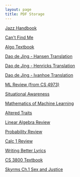```yaml
---
layout: page
title: PDF Storage
---
```


<a href="/assets/files/jazz-handbook.pdf" target=None>Jazz Handbook</a><br>

<a href="/assets/files/cantfindme.pdf" target=None>Can't Find Me</a><br>

<a href="/assets/files/introalgo.pdf" target=None>Algo Textbook</a><br>

<a href="/assets/files/daodejing-hansen.pdf" target=None>Dao de Jing - Hansen Translation</a><br>

<a href="/assets/files/daodejing-henricks.pdf" target=None>Dao de Jing - Henricks Translation</a><br>

<a href="/assets/files/daodejing-ivanhoe.pdf" target=None>Dao de Jing - Ivanhoe Translation</a><br>

<a href="/assets/files/trustai-ml-intro.pdf" target=None>ML Review (from CS 4973)</a><br>

<a href="/assets/files/sitaware.pdf" target=None>Situational Awareness</a><br>

<a href="/assets/files/mml.pdf" target=None>Mathematics of Machine Learning</a><br>

<a href="/assets/files/alteredtraits.pdf" target=None>Altered Traits</a><br>

<a href="/assets/files/linalg.pdf" target=None>Linear Algebra Review</a><br>

<a href="/assets/files/prob.pdf" target=None>Probability Review</a><br>

<a href="/assets/files/calc1.pdf" target=None>Calc 1 Review</a><br>

<a href="/assets/files/wbl.pdf" target=None>Writing Better Lyrics</a><br>

<a href="/assets/files/cs3800.pdf" target=None>CS 3800 Textbook</a><br>

<a href="/assets/files/skyrms.pdf" target=None>Skyrms Ch.1 Sex and Justice</a><br>




